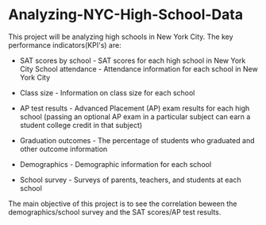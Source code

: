 # Analyzing-NYC-High-School-Data
This project will be analyzing high schools in New York City. The key performance indicators(KPI's) are:

- SAT scores by school - SAT scores for each high school in New York City School attendance - Attendance information for each school in New York City

- Class size - Information on class size for each school

- AP test results - Advanced Placement (AP) exam results for each high school (passing an optional AP exam in a particular subject can earn a student college credit in that subject)

- Graduation outcomes - The percentage of students who graduated and other outcome information

- Demographics - Demographic information for each school

- School survey - Surveys of parents, teachers, and students at each school

The main objective of this project is to see the correlation beween the demographics/school survey and the SAT scores/AP test results.
